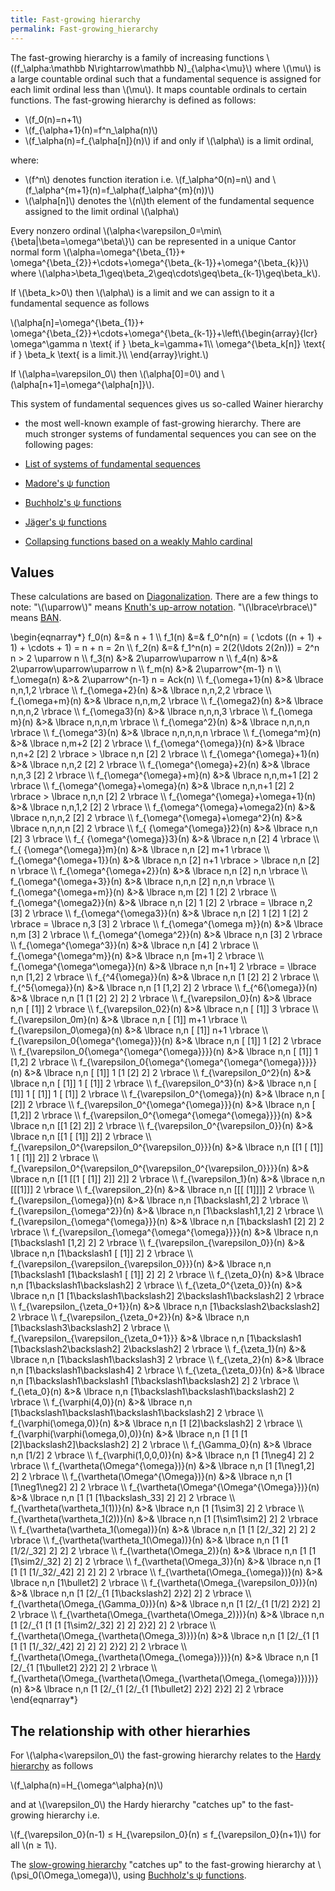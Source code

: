 ```yaml
---
title: Fast-growing hierarchy
permalink: Fast-growing_hierarchy
---
```












The fast-growing hierarchy is a family of increasing functions
\\((f\_\\alpha:\\mathbb N\\rightarrow\\mathbb N)\_{\\alpha&lt;\\mu}\\)
where \\(\\mu\\) is a large countable ordinal such that a fundamental
sequence is assigned for each limit ordinal less than \\(\\mu\\). It
maps countable ordinals to certain functions. The fast-growing hierarchy
is defined as follows:

-   \\(f\_0(n)=n+1\\)
-   \\(f\_{\\alpha+1}(n)=f^n\_\\alpha(n)\\)
-   \\(f\_\\alpha(n)=f\_{\\alpha\[n\]}(n)\\) if and only if
    \\(\\alpha\\) is a limit ordinal,

where:

-   \\(f^n\\) denotes function iteration i.e. \\(f\_\\alpha^0(n)=n\\)
    and \\(f\_\\alpha^{m+1}(n)=f\_\\alpha(f\_\\alpha^{m}(n))\\)
-   \\(\\alpha\[n\]\\) denotes the \\(n\\)th element of the fundamental
    sequence assigned to the limit ordinal \\(\\alpha\\)

Every nonzero ordinal
\\(\\alpha&lt;\\varepsilon\_0=\\min\\{\\beta\|\\beta=\\omega^\\beta\\}\\)
can be represented in a unique Cantor normal form
\\(\\alpha=\\omega^{\\beta\_{1}}+
\\omega^{\\beta\_{2}}+\\cdots+\\omega^{\\beta\_{k-1}}+\\omega^{\\beta\_{k}}\\)
where
\\(\\alpha&gt;\\beta\_1\\geq\\beta\_2\\geq\\cdots\\geq\\beta\_{k-1}\\geq\\beta\_k\\).

If \\(\\beta\_k&gt;0\\) then \\(\\alpha\\) is a limit and we can assign
to it a fundamental sequence as follows

\\(\\alpha\[n\]=\\omega^{\\beta\_{1}}+
\\omega^{\\beta\_{2}}+\\cdots+\\omega^{\\beta\_{k-1}}+\\left\\{\\begin{array}{lcr}
\\omega^\\gamma n \\text{ if } \\beta\_k=\\gamma+1\\\\
\\omega^{\\beta\_k\[n\]} \\text{ if } \\beta\_k \\text{ is a limit.}\\\\
\\end{array}\\right.\\)

  
If \\(\\alpha=\\varepsilon\_0\\) then \\(\\alpha\[0\]=0\\) and
\\(\\alpha\[n+1\]=\\omega^{\\alpha\[n\]}\\).

This system of fundamental sequences gives us so-called Wainer hierarchy
- the most well-known example of fast-growing hierarchy. There are much
stronger systems of fundamental sequences you can see on the following
pages:

-   <a href="http://googology.wikia.com/wiki/List_of_systems_of_fundamental_sequences" class="external text">List of systems of fundamental sequences</a>
-   [Madore's ψ
    function](Madore%27s_%CF%88_function "Madore's ψ function")
-   [Buchholz's ψ
    functions](Buchholz%27s_%CF%88_functions "Buchholz's ψ functions")
-   [Jäger's ψ
    functions](J%C3%A4ger%27s_collapsing_functions_and_%CF%81-inaccessible_ordinals "Jäger's collapsing functions and ρ-inaccessible ordinals")
-   [Collapsing functions based on a weakly Mahlo
    cardinal](User_blog:Denis_Maksudov/Ordinal_functions_collapsing_the_least_weakly_Mahlo_cardinal;_a_system_of_fundamental_sequences "User blog:Denis Maksudov/Ordinal functions collapsing the least weakly Mahlo cardinal; a system of fundamental sequences")

## Values

These calculations are based on
[Diagonalization](Diagonalization "Diagonalization").
There are a few things to note: "\\(\\uparrow\\)" means [Knuth's
up-arrow
notation](Knuth%27s_up-arrow_notation "Knuth's up-arrow notation").
"\\(\\lbrace\\rbrace\\)" means
[BAN](Bird%27s_array_notation "Bird's array notation").

\\begin{eqnarray\*} f\_0(n) &=& n + 1 \\\\ f\_1(n) &=& f\_0^n(n) = (
\\cdots ((n + 1) + 1) + \\cdots + 1) = n + n = 2n \\\\ f\_2(n) &=&
f\_1^n(n) = 2(2(\\ldots 2(2n))) = 2^n n &gt; 2 \\uparrow n \\\\ f\_3(n)
&&gt;& 2\\uparrow\\uparrow n \\\\ f\_4(n) &&gt;&
2\\uparrow\\uparrow\\uparrow n \\\\ f\_m(n) &&gt;& 2\\uparrow^{m-1} n
\\\\ f\_\\omega(n) &&gt;& 2\\uparrow^{n-1} n = Ack(n) \\\\
f\_{\\omega+1}(n) &&gt;& \\lbrace n,n,1,2 \\rbrace \\\\
f\_{\\omega+2}(n) &&gt;& \\lbrace n,n,2,2 \\rbrace \\\\
f\_{\\omega+m}(n) &&gt;& \\lbrace n,n,m,2 \\rbrace \\\\ f\_{\\omega2}(n)
&&gt;& \\lbrace n,n,n,2 \\rbrace \\\\ f\_{\\omega3}(n) &&gt;& \\lbrace
n,n,n,3 \\rbrace \\\\ f\_{\\omega m}(n) &&gt;& \\lbrace n,n,n,m \\rbrace
\\\\ f\_{\\omega^2}(n) &&gt;& \\lbrace n,n,n,n \\rbrace \\\\
f\_{\\omega^3}(n) &&gt;& \\lbrace n,n,n,n,n \\rbrace \\\\
f\_{\\omega^m}(n) &&gt;& \\lbrace n,m+2 \[2\] 2 \\rbrace \\\\
f\_{\\omega^{\\omega}}(n) &&gt;& \\lbrace n,n+2 \[2\] 2 \\rbrace &gt;
\\lbrace n,n \[2\] 2 \\rbrace \\\\ f\_{\\omega^{\\omega}+1}(n) &&gt;&
\\lbrace n,n,2 \[2\] 2 \\rbrace \\\\ f\_{\\omega^{\\omega}+2}(n) &&gt;&
\\lbrace n,n,3 \[2\] 2 \\rbrace \\\\ f\_{\\omega^{\\omega}+m}(n) &&gt;&
\\lbrace n,n,m+1 \[2\] 2 \\rbrace \\\\ f\_{\\omega^{\\omega}+\\omega}(n)
&&gt;& \\lbrace n,n,n+1 \[2\] 2 \\rbrace &gt; \\lbrace n,n,n \[2\] 2
\\rbrace \\\\ f\_{\\omega^{\\omega}+\\omega+1}(n) &&gt;& \\lbrace
n,n,1,2 \[2\] 2 \\rbrace \\\\ f\_{\\omega^{\\omega}+\\omega2}(n) &&gt;&
\\lbrace n,n,n,2 \[2\] 2 \\rbrace \\\\
f\_{\\omega^{\\omega}+\\omega^2}(n) &&gt;& \\lbrace n,n,n,n \[2\] 2
\\rbrace \\\\ f\_{ {\\omega^{\\omega}}2}(n) &&gt;& \\lbrace n,n \[2\] 3
\\rbrace \\\\ f\_{ {\\omega^{\\omega}}3}(n) &&gt;& \\lbrace n,n \[2\] 4
\\rbrace \\\\ f\_{ {\\omega^{\\omega}}m}(n) &&gt;& \\lbrace n,n \[2\] m+1
\\rbrace \\\\ f\_{\\omega^{\\omega+1}}(n) &&gt;& \\lbrace n,n \[2\] n+1
\\rbrace &gt; \\lbrace n,n \[2\] n \\rbrace \\\\
f\_{\\omega^{\\omega+2}}(n) &&gt;& \\lbrace n,n \[2\] n,n \\rbrace \\\\
f\_{\\omega^{\\omega+3}}(n) &&gt;& \\lbrace n,n,n \[2\] n,n,n \\rbrace
\\\\ f\_{\\omega^{\\omega+m}}(n) &&gt;& \\lbrace n,m \[2\] 1 \[2\] 2
\\rbrace \\\\ f\_{\\omega^{\\omega2}}(n) &&gt;& \\lbrace n,n \[2\] 1
\[2\] 2 \\rbrace = \\lbrace n,2 \[3\] 2 \\rbrace \\\\
f\_{\\omega^{\\omega3}}(n) &&gt;& \\lbrace n,n \[2\] 1 \[2\] 1 \[2\] 2
\\rbrace = \\lbrace n,3 \[3\] 2 \\rbrace \\\\ f\_{\\omega^{\\omega
m}}(n) &&gt;& \\lbrace n,m \[3\] 2 \\rbrace \\\\
f\_{\\omega^{\\omega^2}}(n) &&gt;& \\lbrace n,n \[3\] 2 \\rbrace \\\\
f\_{\\omega^{\\omega^3}}(n) &&gt;& \\lbrace n,n \[4\] 2 \\rbrace \\\\
f\_{\\omega^{\\omega^m}}(n) &&gt;& \\lbrace n,n \[m+1\] 2 \\rbrace \\\\
f\_{\\omega^{\\omega^\\omega}}(n) &&gt;& \\lbrace n,n \[n+1\] 2 \\rbrace
= \\lbrace n,n \[1,2\] 2 \\rbrace \\\\ f\_{^4{\\omega}}(n) &&gt;&
\\lbrace n,n \[1 \[2\] 2\] 2 \\rbrace \\\\ f\_{^5{\\omega}}(n) &&gt;&
\\lbrace n,n \[1 \[1,2\] 2\] 2 \\rbrace \\\\ f\_{^6{\\omega}}(n) &&gt;&
\\lbrace n,n \[1 \[1 \[2\] 2\] 2\] 2 \\rbrace \\\\
f\_{\\varepsilon\_0}(n) &&gt;& \\lbrace n,n \[ \[1\]\] 2 \\rbrace \\\\
f\_{\\varepsilon\_02}(n) &&gt;& \\lbrace n,n \[ \[1\]\] 3 \\rbrace \\\\
f\_{\\varepsilon\_0m}(n) &&gt;& \\lbrace n,n \[ \[1\]\] m+1 \\rbrace
\\\\ f\_{\\varepsilon\_0\\omega}(n) &&gt;& \\lbrace n,n \[ \[1\]\] n+1
\\rbrace \\\\ f\_{\\varepsilon\_0{\\omega^{\\omega}}}(n) &&gt;& \\lbrace
n,n \[ \[1\]\] 1 \[2\] 2 \\rbrace \\\\
f\_{\\varepsilon\_0{\\omega^{\\omega^{\\omega}}}}(n) &&gt;& \\lbrace n,n
\[ \[1\]\] 1 \[1,2\] 2 \\rbrace \\\\
f\_{\\varepsilon\_0{\\omega^{\\omega^{\\omega^{\\omega}}}}}(n) &&gt;&
\\lbrace n,n \[ \[1\]\] 1 \[1 \[2\] 2\] 2 \\rbrace \\\\
f\_{\\varepsilon\_0^2}(n) &&gt;& \\lbrace n,n \[ \[1\]\] 1 \[ \[1\]\] 2
\\rbrace \\\\ f\_{\\varepsilon\_0^3}(n) &&gt;& \\lbrace n,n \[ \[1\]\] 1
\[ \[1\]\] 1 \[ \[1\]\] 2 \\rbrace \\\\
f\_{\\varepsilon\_0^{\\omega}}(n) &&gt;& \\lbrace n,n \[ \[2\]\] 2
\\rbrace \\\\ f\_{\\varepsilon\_0^{\\omega^{\\omega}}}(n) &&gt;&
\\lbrace n,n \[ \[1,2\]\] 2 \\rbrace \\\\
f\_{\\varepsilon\_0^{\\omega^{\\omega^{\\omega}}}}(n) &&gt;& \\lbrace
n,n \[\[1 \[2\] 2\]\] 2 \\rbrace \\\\
f\_{\\varepsilon\_0^{\\varepsilon\_0}}(n) &&gt;& \\lbrace n,n \[\[1 \[
\[1\]\] 2\]\] 2 \\rbrace \\\\
f\_{\\varepsilon\_0^{\\varepsilon\_0^{\\varepsilon\_0}}}(n) &&gt;&
\\lbrace n,n \[\[1 \[ \[1\]\] 1 \[ \[1\]\] 2\]\] 2 \\rbrace \\\\
f\_{\\varepsilon\_0^{\\varepsilon\_0^{\\varepsilon\_0^{\\varepsilon\_0}}}}(n)
&&gt;& \\lbrace n,n \[\[1 \[\[1 \[ \[1\]\] 2\]\] 2\]\] 2 \\rbrace \\\\
f\_{\\varepsilon\_1}(n) &&gt;& \\lbrace n,n \[\[\[1\]\]\] 2 \\rbrace
\\\\ f\_{\\varepsilon\_2}(n) &&gt;& \\lbrace n,n \[\[\[ \[1\]\]\]\] 2
\\rbrace \\\\ f\_{\\varepsilon\_{\\omega}}(n) &&gt;& \\lbrace n,n
\[1\\backslash1,2\] 2 \\rbrace \\\\ f\_{\\varepsilon\_{\\omega^2}}(n)
&&gt;& \\lbrace n,n \[1\\backslash1,1,2\] 2 \\rbrace \\\\
f\_{\\varepsilon\_{\\omega^{\\omega}}}(n) &&gt;& \\lbrace n,n
\[1\\backslash1 \[2\] 2\] 2 \\rbrace \\\\
f\_{\\varepsilon\_{\\omega^{\\omega^{\\omega}}}}(n) &&gt;& \\lbrace n,n
\[1\\backslash1 \[1,2\] 2\] 2 \\rbrace \\\\
f\_{\\varepsilon\_{\\varepsilon\_0}}(n) &&gt;& \\lbrace n,n
\[1\\backslash1 \[ \[1\]\] 2\] 2 \\rbrace \\\\
f\_{\\varepsilon\_{\\varepsilon\_{\\varepsilon\_0}}}(n) &&gt;& \\lbrace
n,n \[1\\backslash1 \[1\\backslash1 \[ \[1\]\] 2\] 2\] 2 \\rbrace \\\\
f\_{\\zeta\_0}(n) &&gt;& \\lbrace n,n \[1\\backslash1\\backslash2\] 2
\\rbrace \\\\ f\_{\\zeta\_0^{\\zeta\_0}}(n) &&gt;& \\lbrace n,n \[1
\[1\\backslash1\\backslash2\] 2\\backslash1\\backslash2\] 2 \\rbrace
\\\\ f\_{\\varepsilon\_{\\zeta\_0+1}}(n) &&gt;& \\lbrace n,n
\[1\\backslash2\\backslash2\] 2 \\rbrace \\\\
f\_{\\varepsilon\_{\\zeta\_0+2}}(n) &&gt;& \\lbrace n,n
\[1\\backslash3\\backslash2\] 2 \\rbrace \\\\
f\_{\\varepsilon\_{\\varepsilon\_{\\zeta\_0+1}}} &&gt;& \\lbrace n,n
\[1\\backslash1 \[1\\backslash2\\backslash2\] 2\\backslash2\] 2 \\rbrace
\\\\ f\_{\\zeta\_1}(n) &&gt;& \\lbrace n,n \[1\\backslash1\\backslash3\]
2 \\rbrace \\\\ f\_{\\zeta\_2}(n) &&gt;& \\lbrace n,n
\[1\\backslash1\\backslash4\] 2 \\rbrace \\\\
f\_{\\zeta\_{\\zeta\_0}}(n) &&gt;& \\lbrace n,n
\[1\\backslash1\\backslash1 \[1\\backslash1\\backslash2\] 2\] 2 \\rbrace
\\\\ f\_{\\eta\_0}(n) &&gt;& \\lbrace n,n
\[1\\backslash1\\backslash1\\backslash2\] 2 \\rbrace \\\\
f\_{\\varphi(4,0)}(n) &&gt;& \\lbrace n,n
\[1\\backslash1\\backslash1\\backslash1\\backslash2\] 2 \\rbrace \\\\
f\_{\\varphi(\\omega,0)}(n) &&gt;& \\lbrace n,n \[1 \[2\]\\backslash2\]
2 \\rbrace \\\\ f\_{\\varphi(\\varphi(\\omega,0),0)}(n) &&gt;& \\lbrace
n,n \[1 \[1 \[1 \[2\]\\backslash2\]\\backslash2\] 2\] 2 \\rbrace \\\\
f\_{\\Gamma\_0}(n) &&gt;& \\lbrace n,n \[1/2\] 2 \\rbrace \\\\
f\_{\\varphi(1,0,0,0)}(n) &&gt;& \\lbrace n,n \[1 \[1\\neg4\] 2\] 2
\\rbrace \\\\ f\_{\\vartheta(\\Omega^{\\omega})}(n) &&gt;& \\lbrace n,n
\[1 \[1\\neg1,2\] 2\] 2 \\rbrace \\\\
f\_{\\vartheta(\\Omega^{\\Omega})}(n) &&gt;& \\lbrace n,n \[1
\[1\\neg1\\neg2\] 2\] 2 \\rbrace \\\\
f\_{\\vartheta(\\Omega^{\\Omega^{\\Omega}})}(n) &&gt;& \\lbrace n,n \[1
\[1 \[1\\backslash\_33\] 2\] 2\] 2 \\rbrace \\\\
f\_{\\vartheta(\\vartheta\_1(1))}(n) &&gt;& \\lbrace n,n \[1 \[1\\sim3\]
2\] 2 \\rbrace \\\\ f\_{\\vartheta(\\vartheta\_1(2))}(n) &&gt;& \\lbrace
n,n \[1 \[1\\sim1\\sim2\] 2\] 2 \\rbrace \\\\
f\_{\\vartheta(\\vartheta\_1(\\omega))}(n) &&gt;& \\lbrace n,n \[1 \[1
\[2/\_32\] 2\] 2\] 2 \\rbrace \\\\
f\_{\\vartheta(\\vartheta\_1(\\Omega))}(n) &&gt;& \\lbrace n,n \[1 \[1
\[1/2/\_32\] 2\] 2\] 2 \\rbrace \\\\ f\_{\\vartheta(\\Omega\_2)}(n)
&&gt;& \\lbrace n,n \[1 \[1 \[1\\sim2/\_32\] 2\] 2\] 2 \\rbrace \\\\
f\_{\\vartheta(\\Omega\_3)}(n) &&gt;& \\lbrace n,n \[1 \[1 \[1
\[1/\_32/\_42\] 2\] 2\] 2\] 2 \\rbrace \\\\
f\_{\\vartheta(\\Omega\_{\\omega})}(n) &&gt;& \\lbrace n,n
\[1\\bullet2\] 2 \\rbrace \\\\
f\_{\\vartheta(\\Omega\_{\\varepsilon\_0})}(n) &&gt;& \\lbrace n,n \[1
\[2/\_{1 \[1\\backslash2\] 2}2\] 2\] 2 \\rbrace \\\\
f\_{\\vartheta(\\Omega\_{\\Gamma\_0})}(n) &&gt;& \\lbrace n,n \[1
\[2/\_{1 \[1/2\] 2}2\] 2\] 2 \\rbrace \\\\
f\_{\\vartheta(\\Omega\_{\\vartheta(\\Omega\_2)})}(n) &&gt;& \\lbrace
n,n \[1 \[2/\_{1 \[1 \[1 \[1\\sim2/\_32\] 2\] 2\] 2}2\] 2\] 2 \\rbrace
\\\\ f\_{\\vartheta(\\Omega\_{\\vartheta(\\Omega\_3)})}(n) &&gt;&
\\lbrace n,n \[1 \[2/\_{1 \[1 \[1 \[1 \[1/\_32/\_42\] 2\] 2\] 2\] 2}2\]
2\] 2 \\rbrace \\\\
f\_{\\vartheta(\\Omega\_{\\vartheta(\\Omega\_{\\omega})})}(n) &&gt;&
\\lbrace n,n \[1 \[2/\_{1 \[1\\bullet2\] 2}2\] 2\] 2 \\rbrace \\\\
f\_{\\vartheta(\\Omega\_{\\vartheta(\\Omega\_{\\vartheta(\\Omega\_{\\omega})})})}(n)
&&gt;& \\lbrace n,n \[1 \[2/\_{1 \[2/\_{1 \[1\\bullet2\] 2}2\] 2}2\] 2\]
2 \\rbrace \\end{eqnarray\*}

## The relationship with other hierarhies

For \\(\\alpha&lt;\\varepsilon\_0\\) the fast-growing hierarchy relates
to the [Hardy
hierarchy](Hardy_hierarchy "Hardy hierarchy")
as follows

\\(f\_\\alpha(n)=H\_{\\omega^\\alpha}(n)\\)

and at \\(\\varepsilon\_0\\) the Hardy hierarchy "catches up" to the
fast-growing hierarchy i.e.

\\(f\_{\\varepsilon\_0}(n-1) ≤ H\_{\\varepsilon\_0}(n) ≤
f\_{\\varepsilon\_0}(n+1)\\) for all \\(n ≥ 1\\).

The [slow-growing
hierarchy](Slow-growing_hierarchy "Slow-growing hierarchy")
"catches up" to the fast-growing hierarchy at
\\(\\psi\_0(\\Omega\_\\omega)\\), using [Buchholz's ψ
functions](Buchholz%27s_%CF%88_functions "Buchholz's ψ functions").


